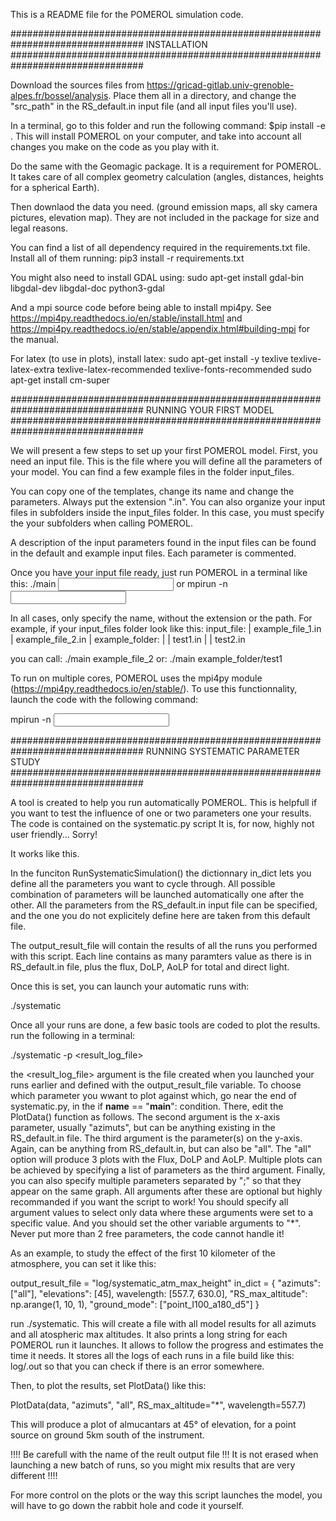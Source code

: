 This is a README file for the POMEROL simulation code.

################################################################################
INSTALLATION
################################################################################

Download the sources files from https://gricad-gitlab.univ-grenoble-alpes.fr/bossel/analysis.
Place them all in a directory, and change the "src_path" in the RS_default.in input file (and all input files you'll use).

In a terminal, go to this folder and run the following command:
$pip install -e .
This will install POMEROL on your computer, and take into account all changes you make on the code as you play with it.

Do the same with the Geomagic package. It is a requirement for POMEROL.
It takes care of all complex geometry calculation (angles, distances, heights for a spherical Earth).

Then downlaod the data you need. (ground emission maps, all sky camera pictures, elevation map).
They are not included in the package for size and legal reasons.

You can find a list of all dependency required in the requirements.txt file. Install all of them running:
pip3 install -r requirements.txt

You might also need to install GDAL using:
sudo apt-get install gdal-bin libgdal-dev libgdal-doc python3-gdal

And a mpi source code before being able to install mpi4py. See https://mpi4py.readthedocs.io/en/stable/install.html and https://mpi4py.readthedocs.io/en/stable/appendix.html#building-mpi for the manual.

For latex (to use in plots), install latex:
sudo apt-get install -y texlive texlive-latex-extra texlive-latex-recommended texlive-fonts-recommended
sudo apt-get install cm-super

################################################################################
RUNNING YOUR FIRST MODEL
################################################################################

We will present a few steps to set up your first POMEROL model.
First, you need an input file. This is the file where you will define all the parameters of your model.
You can find a few example files in the folder input_files.

You can copy one of the templates, change its name and change the parameters.
Always put the extension ".in".
You can also organize your input files in subfolders inside the input_files folder. In this case, you must specify the your subfolders when calling POMEROL.

A description of the input parameters found in the input files can be found in the default and example input files. Each parameter is commented.


Once you have your input file ready, just run POMEROL in a terminal like this:
./main <input file name>
or
mpirun -n <Number of cores> <input file name>


In all cases, only specify the name, without the extension or the path. For example, if your input_files folder look like this:
input_file:
|		example_file_1.in
|		example_file_2.in
|		example_folder:
|		|		test1.in
|		|		test2.in

you can call:
./main example_file_2
or:
./main example_folder/test1


To run on multiple cores, POMEROL uses the mpi4py module (https://mpi4py.readthedocs.io/en/stable/).
To use this functionnality, launch the code with the following command:

mpirun -n <Number of cores> <input file name>


################################################################################
RUNNING SYSTEMATIC PARAMETER STUDY
################################################################################

A tool is created to help you run automatically POMEROL. This is helpfull if you want to test the influence of one or two parameters one your results.
The code is contained on the systematic.py script
It is, for now, highly not user friendly... Sorry!

It works like this.

In the funciton RunSystematicSimulation() the dictionnary in_dict lets you define all the parameters you want to cycle through.
All possible combination of parameters will be launched automatically one after the other.
All the parameters from the RS_default.in input file can be specified, and the one you do not explicitely define here are taken from this default file.

The output_result_file will contain the results of all the runs you performed with this script. Each line contains as many paramters value as there is in RS_default.in file, plus the flux, DoLP, AoLP for total and direct light.

Once this is set, you can launch your automatic runs with:

./systematic

Once all your runs are done, a few basic tools are coded to plot the results.
run the following in a terminal:

./systematic -p <result_log_file>

the <result_log_file> argument is the file created when you launched your runs earlier and defined with the output_result_file variable.
To choose which parameter you wwant to plot against which, go near the end of systematic.py, in the if __name__ == "__main__": condition.
There, edit the PlotData() function as follows.
The second argument is the x-axis parameter, usually "azimuts", but can be anything existing in the RS_default.in file.
The third argument is the parameter(s) on the y-axis.  Again, can be anything from RS_default.in, but can also be "all". The "all" option will produce 3 plots with the Flux, DoLP and AoLP. Multiple plots can be achieved by specifying a list of parameters as the third argument. Finally, you can also specify multiple parameters separated by ";" so that they appear on the same graph.
All arguments after these are optional but highly recommanded if you want the script to work! You should specify all argument values to select only data where these arguments were set to a specific value. And you should set the other variable arguments to "*". Never put more than 2 free parameters, the code cannot handle it!

As an example, to study the effect of the first 10 kilometer of the atmosphere, you can set it like this:

output_result_file = "log/systematic_atm_max_height"
in_dict = {	"azimuts": ["all"],
						"elevations": [45],
						wavelength: [557.7, 630.0],
						"RS_max_altitude": np.arange(1, 10, 1),
						"ground_mode": ["point_I100_a180_d5"]
					}

run ./systematic. This will create a file with all model results for all azimuts and all atospheric max altitudes.
It also prints a long string for each POMEROL run it launches. It allows to follow the progress and estimates the time it needs.
It stores all the logs of each runs in a file build like this: log/<long printed string>.out so that you can check if there is an error somewhere.

Then, to plot the results, set PlotData() like this:

PlotData(data, "azimuts", "all", RS_max_altitude="*", wavelength=557.7)

This will produce a plot of almucantars at 45° of elevation, for a point source on ground 5km south of the instrument.

!!!! Be carefull with the name of the reult output file !!! It is not erased when launching a new batch of runs, so you might mix results that are very different !!!!

For more control on the plots or the way this script launches the model, you will have to go down the rabbit hole and code it yourself.

